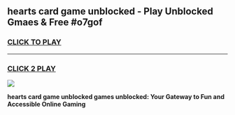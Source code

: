 
## hearts card game unblocked - Play Unblocked Gmaes & Free #o7gof
<h3>
<a href="https://news.freeplayer.one?title=hearts_card_game_unblocked&ref=24F">CLICK TO PLAY</a></h3>
<hr>

<h3>
<a href="https://news.freeplayer.one?title=hearts_card_game_unblocked&ref=24F">CLICK 2 PLAY</a>
  
</h3>

<a href="https://news.freeplayer.one?title=hearts_card_game_unblocked&ref=24F/"><img src="https://clearcache.store/games.png"></a>


**hearts card game unblocked games unblocked: Your Gateway to Fun and Accessible Online Gaming**
